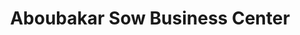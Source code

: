 ---
title: "Aboubakar Sow Business Center"
url: /monrovia/aboubakar-sow-business-center-un-drive/
shop: convenience
---